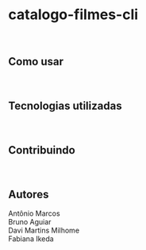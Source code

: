 # catalogo-filmes-cli


<br/>

## Como usar


<br/> 

## Tecnologias utilizadas


<br/>

## Contribuindo


<br/>

## Autores

Antônio Marcos </br>
Bruno Aguiar </br>
Davi Martins Milhome </br>
Fabiana Ikeda






